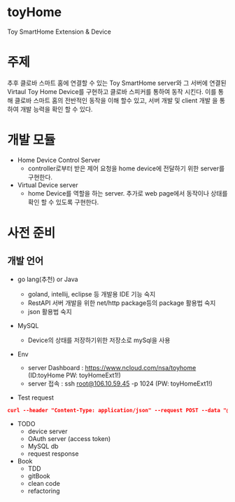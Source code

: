 # toyHome
Toy SmartHome Extension &amp; Device

# 주제
 추후 클로바 스마트 홈에 연결할 수 있는 Toy SmartHome server와 그 서버에 연결된 Virtaul Toy Home Device를 구현하고 클로바 스피커를 통하여 동작 시킨다. 이를 통해 클로바 스마트 홈의 전반적인 동작을 이해 할수 있고, 서버 개발 및 client 개발 을 통하여 개발 능력을 확인 할 수 있다.

# 개발 모듈
 * Home Device Control Server
   * controller로부터 받은 제어 요청을 home device에 전달하기 위한 server를 구현한다.
 * Virtual Device server
   * home Device를 역할을 하는 server. 추가로 web page에서 동작이나 상태를 확인 할 수 있도록 구현한다.
 
# 사전 준비
## 개발 언어
* go lang(추천) or Java
  * goland, intellij, eclipse 등 개발용 IDE 기능 숙지
  * RestAPI 서버 개발을 위한 net/http package등의 package 활용법 숙지
  * json 활용법 숙지
* MySQL
  * Device의 상태를 저장하기위한 저장소로 mySql을 사용

* Env
  * server Dashboard : https://www.ncloud.com/nsa/toyhome (ID:toyHome PW: toyHomeExt1!)
  * server 접속 : ssh root@106.10.59.45 -p 1024 (PW: toyHomeExt1!)

* Test request
```json
curl --header "Content-Type: application/json" --request POST --data "@discovery.json" http://localhost:8080/
```
* TODO
    * device server
    * OAuth server (access token)
    * MySQL db
    * request response
* Book
    * TDD
    * gitBook
    * clean code
    * refactoring
    